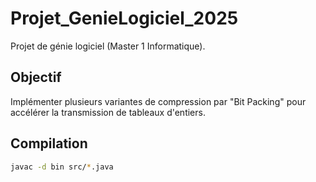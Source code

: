 # Projet_GenieLogiciel_2025

Projet de génie logiciel (Master 1 Informatique).

## Objectif
Implémenter plusieurs variantes de compression par "Bit Packing" pour accélérer la transmission de tableaux d'entiers.

## Compilation
```bash
javac -d bin src/*.java
